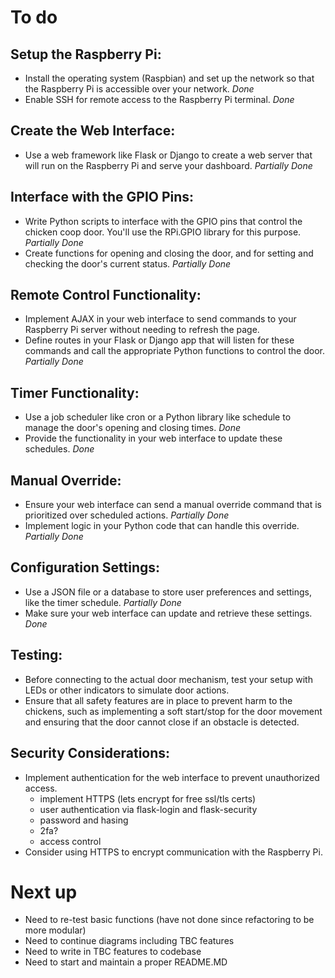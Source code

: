 # To do

## Setup the Raspberry Pi:

- Install the operating system (Raspbian) and set up the network so that the Raspberry Pi is accessible over your network. *Done*
- Enable SSH for remote access to the Raspberry Pi terminal. *Done*

## Create the Web Interface:

- Use a web framework like Flask or Django to create a web server that will run on the Raspberry Pi and serve your dashboard. *Partially Done*

## Interface with the GPIO Pins:

- Write Python scripts to interface with the GPIO pins that control the chicken coop door. You'll use the RPi.GPIO library for this purpose. *Partially Done*
- Create functions for opening and closing the door, and for setting and checking the door's current status. *Partially Done*


## Remote Control Functionality:

- Implement AJAX in your web interface to send commands to your Raspberry Pi server without needing to refresh the page. 
- Define routes in your Flask or Django app that will listen for these commands and call the appropriate Python functions to control the door. *Partially Done*

## Timer Functionality:

- Use a job scheduler like cron or a Python library like schedule to manage the door's opening and closing times. *Done*
- Provide the functionality in your web interface to update these schedules. *Done*


## Manual Override:

- Ensure your web interface can send a manual override command that is prioritized over scheduled actions. *Partially Done*
- Implement logic in your Python code that can handle this override. *Partially Done*


## Configuration Settings:

- Use a JSON file or a database to store user preferences and settings, like the timer schedule. *Partially Done*
- Make sure your web interface can update and retrieve these settings. *Done*

## Testing:

- Before connecting to the actual door mechanism, test your setup with LEDs or other indicators to simulate door actions.
- Ensure that all safety features are in place to prevent harm to the chickens, such as implementing a soft start/stop for the door movement and ensuring that the door cannot close if an obstacle is detected.


## Security Considerations:

- Implement authentication for the web interface to prevent unauthorized access.
    - implement HTTPS (lets encrypt for free ssl/tls certs)
    - user authentication via flask-login and flask-security
    - password and hasing
    - 2fa?
    - access control
- Consider using HTTPS to encrypt communication with the Raspberry Pi.

# Next up

- Need to re-test basic functions (have not done since refactoring to be more modular)
- Need to continue diagrams including TBC features
- Need to write in TBC features to codebase
- Need to start and maintain a proper README.MD